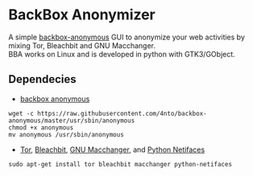 BackBox Anonymizer
==============

A simple [backbox-anonymous](https://github.com/4nto/backbox-anonymous) GUI to anonymize your web activities by mixing Tor, Bleachbit and GNU Macchanger. <br />
BBA works on Linux and is developed in python with GTK3/GObject.

Dependecies
--------------

* [backbox anonymous](https://github.com/4nto/backbox-anonymous)
```
wget -c https://raw.githubusercontent.com/4nto/backbox-anonymous/master/usr/sbin/anonymous
chmod +x anonymous
mv anonymous /usr/sbin/anonymous
```
* [Tor](https://www.torproject.org), [Bleachbit](http://bleachbit.sourceforge.net), [GNU Macchanger](http://www.gnu.org/software/macchanger), and [Python Netifaces](https://pypi.python.org/pypi/netiface)
```
sudo apt-get install tor bleachbit macchanger python-netifaces
```
